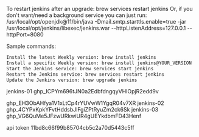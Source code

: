 To restart jenkins after an upgrade:
  brew services restart jenkins
Or, if you don't want/need a background service you can just run:
  /usr/local/opt/openjdk@11/bin/java -Dmail.smtp.starttls.enable=true -jar /usr/local/opt/jenkins/libexec/jenkins.war --httpListenAddress=127.0.0.1 --httpPort=8080

Sample commands:

```bash
Install the latest Weekly version: brew install jenkins
Install a specific Weekly version: brew install jenkins@YOUR_VERSION
Start the Jenkins service: brew services start jenkins
Restart the Jenkins service: brew services restart jenkins
Update the Jenkins version: brew upgrade jenkins
```
jenkins-01
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

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
jenkins-02
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
jenkins-03
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

api token
11bd8c66f99b85704cb5c2a70d5443c5ff